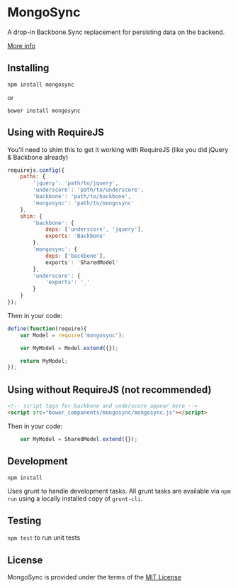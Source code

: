# MongoSync

A drop-in Backbone.Sync replacement for persisting data on the backend.

[More info](http://blog.selfassembled.org/posts/sharing_models.html)

## Installing

`npm install mongosync`

or

`bower install mongosync`

## Using with RequireJS

You'll need to shim this to get it working with RequireJS (like you did jQuery & Backbone already)

```javascript
requirejs.config({
    paths: {
        'jquery': 'path/to/jquery',
        'underscore': 'path/to/underscore',
        'backbone': 'path/to/backbone',
        'mongosync': 'path/to/mongosync'
    },
    shim: {
        'backbone': {
            deps: ['underscore', 'jquery'],
            exports: 'Backbone'
        },
        'mongosync': {
            deps: ['backbone'],
            exports': 'SharedModel'
        },
        'underscore': {
            'exports': '_'
        }
    }
});
```

Then in your code:

```javascript
define(function(require){
    var Model = require('mongosync');

    var MyModel = Model.extend({});

    return MyModel;
});
```

## Using without RequireJS (not recommended)

```html
<!-- script tags for backbone and underscore appear here -->
<script src="bower_components/mongosync/mongosync.js"></script>
```

Then in your code:

```javascript
    var MyModel = SharedModel.extend({});
```

## Development

`npm install`

Uses grunt to handle development tasks. All grunt tasks are available via `npm run` using a locally installed copy of `grunt-cli`.

## Testing

`npm test` to run unit tests

## License
MongoSync is provided under the terms of the [MIT License](/LICENSE)